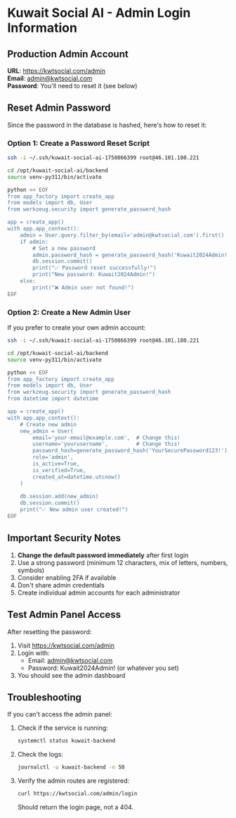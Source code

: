# Kuwait Social AI - Admin Login Information

## Production Admin Account

**URL**: https://kwtsocial.com/admin  
**Email**: admin@kwtsocial.com  
**Password**: You'll need to reset it (see below)

## Reset Admin Password

Since the password in the database is hashed, here's how to reset it:

### Option 1: Create a Password Reset Script

```bash
ssh -i ~/.ssh/kuwait-social-ai-1750866399 root@46.101.180.221

cd /opt/kuwait-social-ai/backend
source venv-py311/bin/activate

python << EOF
from app_factory import create_app
from models import db, User
from werkzeug.security import generate_password_hash

app = create_app()
with app.app_context():
    admin = User.query.filter_by(email='admin@kwtsocial.com').first()
    if admin:
        # Set a new password
        admin.password_hash = generate_password_hash('Kuwait2024Admin!')
        db.session.commit()
        print("✅ Password reset successfully!")
        print("New password: Kuwait2024Admin!")
    else:
        print("❌ Admin user not found!")
EOF
```

### Option 2: Create a New Admin User

If you prefer to create your own admin account:

```bash
ssh -i ~/.ssh/kuwait-social-ai-1750866399 root@46.101.180.221

cd /opt/kuwait-social-ai/backend
source venv-py311/bin/activate

python << EOF
from app_factory import create_app
from models import db, User
from werkzeug.security import generate_password_hash
from datetime import datetime

app = create_app()
with app.app_context():
    # Create new admin
    new_admin = User(
        email='your-email@example.com',  # Change this!
        username='yourusername',         # Change this!
        password_hash=generate_password_hash('YourSecurePassword123!'),  # Change this!
        role='admin',
        is_active=True,
        is_verified=True,
        created_at=datetime.utcnow()
    )
    
    db.session.add(new_admin)
    db.session.commit()
    print("✅ New admin user created!")
EOF
```

## Important Security Notes

1. **Change the default password immediately** after first login
2. Use a strong password (minimum 12 characters, mix of letters, numbers, symbols)
3. Consider enabling 2FA if available
4. Don't share admin credentials
5. Create individual admin accounts for each administrator

## Test Admin Panel Access

After resetting the password:

1. Visit https://kwtsocial.com/admin
2. Login with:
   - Email: admin@kwtsocial.com
   - Password: Kuwait2024Admin! (or whatever you set)
3. You should see the admin dashboard

## Troubleshooting

If you can't access the admin panel:

1. Check if the service is running:
   ```bash
   systemctl status kuwait-backend
   ```

2. Check the logs:
   ```bash
   journalctl -u kuwait-backend -n 50
   ```

3. Verify the admin routes are registered:
   ```bash
   curl https://kwtsocial.com/admin/login
   ```
   Should return the login page, not a 404.